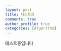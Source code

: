```yaml
---
layout: post
title: 테스트용
comments: true
author_profile: true
categories: [Algorithm]
---
```

테스트중입니다
